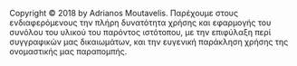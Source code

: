 Copyright © 2018 by Adrianos Moutavelis.
Παρέχουμε στους ενδιαφερόμενους την πλήρη δυνατότητα χρήσης και εφαρμογής του συνόλου του υλικού του παρόντος ιστότοπου,
με την επιφύλαξη περί συγγραφικών μας δικαιωμάτων, και την ευγενική παράκληση χρήσης της ονομαστικής μας παραπομπής.
